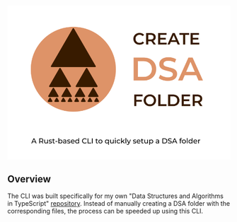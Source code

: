 <p align="center">
  <picture>
    <img alt="create-dsa-folder: A Rust-based CLI to quickly setup a DSA folder" src="https://raw.githubusercontent.com/vladdoroniuk/create-dsa-folder/main/images/logo.svg">
  </picture>
</p>

## Overview

The CLI was built specifically for my own "Data Structures and Algorithms in TypeScript" [repository](https://github.com/vladdoroniuk/data-structures-and-algorithms). Instead of manually creating a DSA folder with the corresponding files, the process can be speeded up using this CLI.
